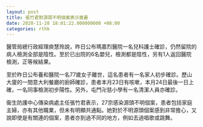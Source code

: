 ```yaml
---
layout: post
title: 張竹君對源頭不明個案表示擔憂
date: 2020-11-28 18:01:22.000000000 +08:00
categories: rthk
---
```


醫管局總行政經理庾慧玲說，昨日公布瑪嘉烈醫院一名兒科護士確診，仍然留院的病人檢測全部是陰性。至於已出院的6名嬰兒，檢測都是陰性，另有1人返回醫院檢測，正等候結果。

至於昨日公布養和醫院一名77歲女子離世，這名患者有一名家人初步確診。歷山大廈的一間意大利餐廳的廚師確診，患者本月23日有咳嗽，本月24日最後一日上確，一名同事檢測初步陽性。另外，屯門卍慈小學有一名清潔人員亦確診。

衞生防護中心傳染病處主任張竹君表示，27宗感染源頭不明個案，患者包括家庭主婦，亦有其他職業，但未有明顯共通點。她對於不明源頭個案感到非常擔心，又說即使是有關連的個案，患者亦到過不同的地方，例如去過唱歌或跳舞。
